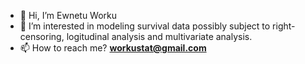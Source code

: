 - 👋 Hi, I’m Ewnetu Worku
- 👀 I’m interested in modeling survival data possibly subject to right-censoring, logitudinal analysis and multivariate analysis.
- 📫 How to reach me? **workustat@gmail.com**

<!---
Ewnetu-github/Ewnetu-github is a ✨ special ✨ repository because its `README.md` (this file) appears on your GitHub profile.
You can click the Preview link to take a look at your changes.
--->
